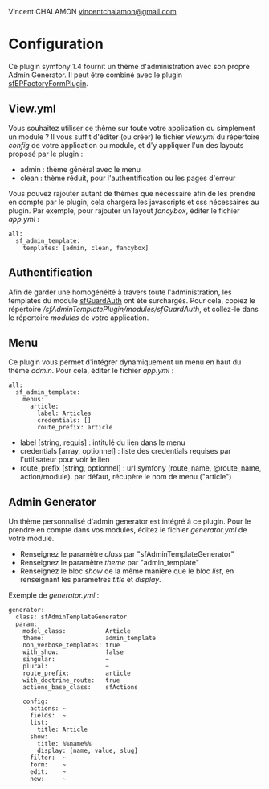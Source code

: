 Vincent CHALAMON <vincentchalamon@gmail.com>

# Configuration

Ce plugin symfony 1.4 fournit un thème d'administration avec son propre Admin Generator. Il peut être combiné avec le plugin [sfEPFactoryFormPlugin](https://github.com/vincentchalamon/sfEPFactoryFormPlugin).

## View.yml
Vous souhaitez utiliser ce thème sur toute votre application ou simplement un module ? Il vous suffit d'éditer (ou créer) le fichier _view.yml_ du répertoire _config_ de votre application ou module, et d'y appliquer l'un des layouts proposé par le plugin :

* admin : thème général avec le menu
* clean : thème réduit, pour l'authentification ou les pages d'erreur

Vous pouvez rajouter autant de thèmes que nécessaire afin de les prendre en compte par le plugin, cela chargera les javascripts et css nécessaires au plugin. Par exemple, pour rajouter un layout _fancybox_, éditer le fichier _app.yml_ :

    all:
      sf_admin_template:
        templates: [admin, clean, fancybox]

## Authentification
Afin de garder une homogénéité à travers toute l'administration, les templates du module [sfGuardAuth](http://www.symfony-project.org/plugins/sfDoctrineGuardPlugin) ont été surchargés. Pour cela, copiez le répertoire _/sfAdminTemplatePlugin/modules/sfGuardAuth_, et collez-le dans le répertoire _modules_ de votre application.

## Menu
Ce plugin vous permet d'intégrer dynamiquement un menu en haut du thème _admin_. Pour cela, éditer le fichier _app.yml_ :

    all:
      sf_admin_template:
        menus:
          article:
            label: Articles
            credentials: []
            route_prefix: article

* label [string, requis] : intitulé du lien dans le menu
* credentials [array, optionnel] : liste des credentials requises par l'utilisateur pour voir le lien
* route_prefix [string, optionnel] : url symfony (route_name, @route_name, action/module). par défaut, récupère le nom de menu ("article")

## Admin Generator
Un thème personnalisé d'admin generator est intégré à ce plugin. Pour le prendre en compte dans vos modules, éditez le fichier _generator.yml_ de votre module.

* Renseignez le paramètre _class_ par "sfAdminTemplateGenerator"
* Renseignez le paramètre _theme_ par "admin_template"
* Renseignez le bloc _show_ de la même manière que le bloc _list_, en renseignant les paramètres _title_ et _display_.

Exemple de _generator.yml_ :

    generator:
      class: sfAdminTemplateGenerator
      param:
        model_class:           Article
        theme:                 admin_template
        non_verbose_templates: true
        with_show:             false
        singular:              ~
        plural:                ~
        route_prefix:          article
        with_doctrine_route:   true
        actions_base_class:    sfActions

        config:
          actions: ~
          fields:  ~
          list:
            title: Article
          show:
            title: %%name%%
            display: [name, value, slug]
          filter:  ~
          form:    ~
          edit:    ~
          new:     ~